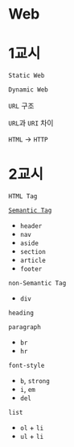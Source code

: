 # Web


# 1교시 

`Static Web`

`Dynamic Web`

`URL` 구조 

`URL`과 `URI` 차이

`HTML` -> `HTTP`

# 2교시
`HTML Tag`

[`Semantic Tag`](https://www.w3schools.com/html/html5_semantic_elements.asp)
  - `header`
  - `nav`
  - `aside`
  - `section`
  - `article`
  - `footer`

`non-Semantic Tag`
  - `div`

`heading`

`paragraph`
  - `br`
  - `hr`

`font-style`
  - `b`, `strong`
  - `i`, `em`
  - `del`

`list`
  - `ol` + `li`
  - `ul` + `li`